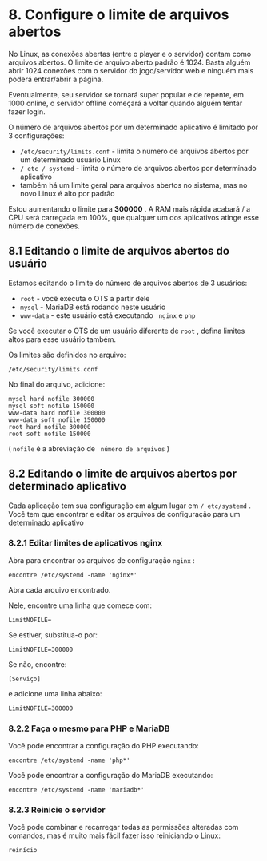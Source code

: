 #  8. Configure o limite de arquivos abertos

No Linux, as conexões abertas (entre o player e o servidor) contam como arquivos abertos.
O limite de arquivo aberto padrão é 1024.
Basta alguém abrir 1024 conexões com o servidor do jogo/servidor web e
ninguém mais poderá entrar/abrir a página.

Eventualmente, seu servidor se tornará super popular e
de repente, em 1000 online, o servidor offline começará a voltar quando alguém tentar fazer login.

O número de arquivos abertos por um determinado aplicativo é limitado por 3 configurações:
-  `/etc/security/limits.conf` - limita o número de arquivos abertos por um determinado usuário Linux
-  `/ etc / systemd` - limita o número de arquivos abertos por determinado aplicativo
- também há um limite geral para arquivos abertos no sistema, mas no novo Linux é alto por padrão

Estou aumentando o limite para __300000__ .
A RAM mais rápida acabará / a CPU será carregada em 100%,
que qualquer um dos aplicativos atinge esse número de conexões.

##  8.1 Editando o limite de arquivos abertos do usuário

Estamos editando o limite do número de arquivos abertos de 3 usuários:
-  `root` - você executa o OTS a partir dele
-  `mysql` - MariaDB está rodando neste usuário
-  `www-data` - este usuário está executando ` nginx` e `php`

Se você executar o OTS de um usuário diferente de `root` , defina limites altos para esse usuário também.

Os limites são definidos no arquivo:
```
/etc/security/limits.conf
```

No final do arquivo, adicione:
```
mysql hard nofile 300000
mysql soft nofile 150000
www-data hard nofile 300000
www-data soft nofile 150000
root hard nofile 300000
root soft nofile 150000
```
( `nofile` é a abreviação de ` número de arquivos` )

##  8.2 Editando o limite de arquivos abertos por determinado aplicativo

Cada aplicação tem sua configuração em algum lugar em `/ etc/systemd` .
Você tem que encontrar e editar os arquivos de configuração para um determinado aplicativo

###  8.2.1 Editar limites de aplicativos nginx

Abra para encontrar os arquivos de configuração `nginx` :
```
encontre /etc/systemd -name 'nginx*'
```
Abra cada arquivo encontrado.

Nele, encontre uma linha que comece com:
```
LimitNOFILE=
```
Se estiver, substitua-o por:
```
LimitNOFILE=300000
```
Se não, encontre:
```
[Serviço]
```
e adicione uma linha abaixo:
```
LimitNOFILE=300000
```

###  8.2.2 Faça o mesmo para PHP e MariaDB

Você pode encontrar a configuração do PHP executando:
```
encontre /etc/systemd -name 'php*'
```
Você pode encontrar a configuração do MariaDB executando:
```
encontre /etc/systemd -name 'mariadb*'
```
###  8.2.3 Reinicie o servidor

Você pode combinar e recarregar todas as permissões alteradas com comandos,
mas é muito mais fácil fazer isso reiniciando o Linux:
```
reinício
```
